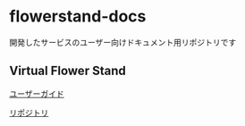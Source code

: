 # flowerstand-docs

開発したサービスのユーザー向けドキュメント用リポジトリです

## Virtual Flower Stand

[ユーザーガイド](https://docs.schoolidol.club/flowerstand/)

[リポジトリ](https://github.com/yazin/flowerstand)
